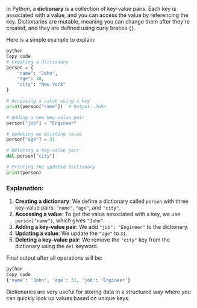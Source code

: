 In Python, a **dictionary** is a collection of key-value pairs. Each key is associated with a value, and you can access the value by referencing the key. Dictionaries are mutable, meaning you can change them after they're created, and they are defined using curly braces `{}`.

Here is a simple example to explain:

```Python
python
Copy code
# Creating a dictionary
person = {
    "name": "John",
    "age": 30,
    "city": "New York"
}

# Accessing a value using a key
print(person["name"])  # Output: John

# Adding a new key-value pair
person["job"] = "Engineer"

# Updating an existing value
person["age"] = 31

# Deleting a key-value pair
del person["city"]

# Printing the updated dictionary
print(person)

```

### Explanation:

1. **Creating a dictionary**: We define a dictionary called `person` with three key-value pairs: `"name"`, `"age"`, and `"city"`.
2. **Accessing a value**: To get the value associated with a key, we use `person["name"]`, which gives `"John"`.
3. **Adding a key-value pair**: We add `"job": "Engineer"` to the dictionary.
4. **Updating a value**: We update the `"age"` to `31`.
5. **Deleting a key-value pair**: We remove the `"city"` key from the dictionary using the `del` keyword.

Final output after all operations will be:

```Python
python
Copy code
{'name': 'John', 'age': 31, 'job': 'Engineer'}

```

Dictionaries are very useful for storing data in a structured way where you can quickly look up values based on unique keys.